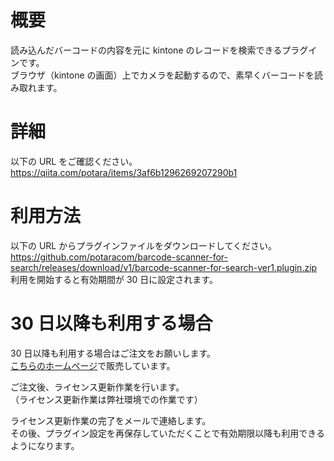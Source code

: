 # 概要

読み込んだバーコードの内容を元に kintone のレコードを検索できるプラグインです。  
ブラウザ（kintone の画面）上でカメラを起動するので、素早くバーコードを読み取れます。

# 詳細

以下の URL をご確認ください。  
https://qiita.com/potara/items/3af6b1296269207290b1

# 利用方法

以下の URL からプラグインファイルをダウンロードしてください。  
https://github.com/potaracom/barcode-scanner-for-search/releases/download/v1/barcode-scanner-for-search-ver1.plugin.zip  
利用を開始すると有効期間が 30 日に設定されます。

# 30 日以降も利用する場合

30 日以降も利用する場合はご注文をお願いします。  
[こちらのホームページ](https://potaracom.stores.jp/items/5dd3f1f4b2f6fd53d53f07af)で販売しています。

ご注文後、ライセンス更新作業を行います。  
（ライセンス更新作業は弊社環境での作業です）

ライセンス更新作業の完了をメールで連絡します。  
その後、プラグイン設定を再保存していただくことで有効期限以降も利用できるようになります。
